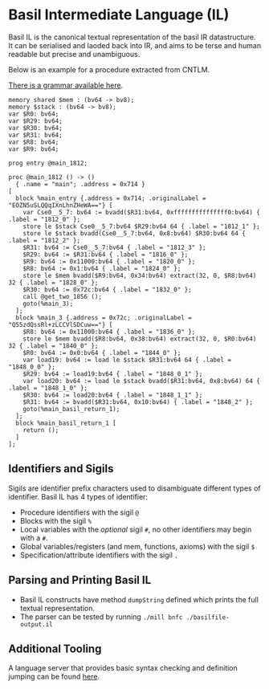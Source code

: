 
# Basil Intermediate Language (IL)

Basil IL is the canonical textual representation of the basil IR datastructure.
It can be serialised and laoded back into IR, and aims to be terse and human readable but precise and unambiguous.

Below is an example for a procedure extracted from CNTLM.

[There is a grammar available here](https://uq-pac.github.io/BASIL/docs/basil-il/BasilIR.html).

```
memory shared $mem : (bv64 -> bv8);
memory $stack : (bv64 -> bv8);
var $R0: bv64;
var $R29: bv64;
var $R30: bv64;
var $R31: bv64;
var $R8: bv64;
var $R9: bv64;

prog entry @main_1812;

proc @main_1812 () -> ()
  { .name = "main"; .address = 0x714 }
[
  block %main_entry {.address = 0x714; .originalLabel = "EOZN5uSLQQqIXnLhnZHeWA=="} [
    var Cse0__5_7: bv64 := bvadd($R31:bv64, 0xfffffffffffffff0:bv64) { .label = "1812_0" };
    store le $stack Cse0__5_7:bv64 $R29:bv64 64 { .label = "1812_1" };
    store le $stack bvadd(Cse0__5_7:bv64, 0x8:bv64) $R30:bv64 64 { .label = "1812_2" };
    $R31: bv64 := Cse0__5_7:bv64 { .label = "1812_3" };
    $R29: bv64 := $R31:bv64 { .label = "1816_0" };
    $R9: bv64 := 0x11000:bv64 { .label = "1820_0" };
    $R8: bv64 := 0x1:bv64 { .label = "1824_0" };
    store le $mem bvadd($R9:bv64, 0x34:bv64) extract(32, 0, $R8:bv64) 32 { .label = "1828_0" };
    $R30: bv64 := 0x72c:bv64 { .label = "1832_0" };
    call @get_two_1856 ();
    goto(%main_3);
  ];
  block %main_3 {.address = 0x72c; .originalLabel = "Q55zdQssRl+zLCCVlSDCuw=="} [
    $R8: bv64 := 0x11000:bv64 { .label = "1836_0" };
    store le $mem bvadd($R8:bv64, 0x38:bv64) extract(32, 0, $R0:bv64) 32 { .label = "1840_0" };
    $R0: bv64 := 0x0:bv64 { .label = "1844_0" };
    var load19: bv64 := load le $stack $R31:bv64 64 { .label = "1848_0_0" };
    $R29: bv64 := load19:bv64 { .label = "1848_0_1" };
    var load20: bv64 := load le $stack bvadd($R31:bv64, 0x8:bv64) 64 { .label = "1848_1_0" };
    $R30: bv64 := load20:bv64 { .label = "1848_1_1" };
    $R31: bv64 := bvadd($R31:bv64, 0x10:bv64) { .label = "1848_2" };
    goto(%main_basil_return_1);
  ];
  block %main_basil_return_1 [
    return ();
  ]
];
```


## Identifiers and Sigils

Sigils are identifier prefix characters used to disambiguate different types of identifier. Basil IL has 4 types of identifier:

- Procedure identifiers with the sigil `@`
- Blocks with the sigil `%`
- Local variables with the _optional_ sigil `#`, no other identifiers may begin with a `#`.
- Global variables/registers (and mem, functions, axioms) with the sigil `$`
- Specification/attribute identifiers with the sigil `.`

## Parsing and Printing Basil IL

- Basil IL constructs have method `dumpString` defined which prints the full textual representation.
- The parser can be tested by running `./mill bnfc ./basilfile-output.il`

## Additional Tooling

A language server that provides basic syntax checking and definition jumping can be found [here](https://github.com/ailrst/basls).

